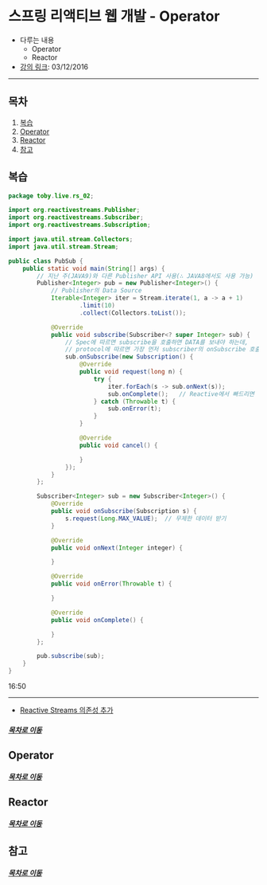 스프링 리액티브 웹 개발 - Operator
=====
* 다루는 내용
	* Operator
	* Reactor
* [강의 링크](https://www.youtube.com/watch?v=DChIxy9g19o): 03/12/2016
- - -
## 목차
1. [복습](#복습)
2. [Operator](#Operator)
3. [Reactor](#Reactor)
4. [참고](#참고)

## 복습
```java
package toby.live.rs_02;

import org.reactivestreams.Publisher;
import org.reactivestreams.Subscriber;
import org.reactivestreams.Subscription;

import java.util.stream.Collectors;
import java.util.stream.Stream;

public class PubSub {
    public static void main(String[] args) {
        // 지난 주(JAVA9)와 다른 Publisher API 사용(∴ JAVA8에서도 사용 가능)
        Publisher<Integer> pub = new Publisher<Integer>() {
            // Publisher의 Data Source
            Iterable<Integer> iter = Stream.iterate(1, a -> a + 1)
                    .limit(10)
                    .collect(Collectors.toList());

            @Override
            public void subscribe(Subscriber<? super Integer> sub) {
                // Spec에 따르면 subscribe을 호출하면 DATA를 보내야 하는데,
                // protocol에 따르면 가장 먼저 subscriber의 onSubscribe 호출
                sub.onSubscribe(new Subscription() {
                    @Override
                    public void request(long n) {
                        try {
                            iter.forEach(s -> sub.onNext(s));
                            sub.onComplete();   // Reactive에서 빠드리면 안되는 것!
                        } catch (Throwable t) {
                            sub.onError(t);
                        }
                    }

                    @Override
                    public void cancel() {

                    }
                });
            }
        };

        Subscriber<Integer> sub = new Subscriber<Integer>() {
            @Override
            public void onSubscribe(Subscription s) {
                s.request(Long.MAX_VALUE);  // 무제한 데이터 받기
            }

            @Override
            public void onNext(Integer integer) {

            }

            @Override
            public void onError(Throwable t) {

            }

            @Override
            public void onComplete() {

            }
        };

        pub.subscribe(sub);
    }
}
```

16:50

- - -
* [Reactive Streams 의존성 추가](https://mvnrepository.com/artifact/org.reactivestreams/reactive-streams/1.0.0)

##### [목차로 이동](#목차)

## Operator



##### [목차로 이동](#목차)

## Reactor



##### [목차로 이동](#목차)

## 참고


##### [목차로 이동](#목차)